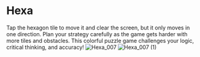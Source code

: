 # Hexa
 Tap the hexagon tile to move it and clear the screen, but it only moves in one direction. Plan your strategy carefully as the game gets harder with more tiles and obstacles. This colorful puzzle game challenges your logic, critical thinking, and accuracy! 
![Hexa_007](https://github.com/user-attachments/assets/33a51a7e-8a71-4390-9117-1d41fcc00ff2)
![Hexa_007 (1)](https://github.com/user-attachments/assets/2ef456b5-9222-41fc-a535-68a0cc636e80)

